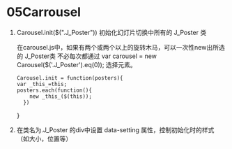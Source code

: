 # 05Carrousel
1. Carousel.init($(".J_Poster"))
   初始化幻灯片切换中所有的 J_Poster 类

    在carousel.js中，如果有两个或两个以上的旋转木马，可以一次性new出所选的 J_Poster类 不必每次都通过
     var carousel = new Carousel($('.J_Poster').eq(0));  选择元素。

       Carousel.init = function(posters){
       var _this_=this;
       posters.each(function(){
           new _this_($(this));
         })
      }

2. 在类名为.J_Poster 的div中设置 data-setting 属性，控制初始化时的样式（如大小，位置等）
